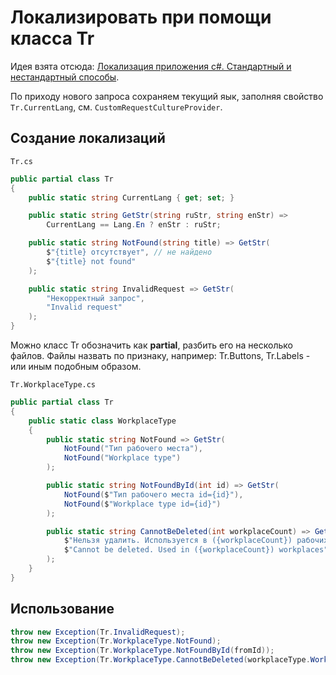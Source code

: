 # Локализировать при помощи класса Tr

Идея взята отсюда: [Локализация приложения c#. Стандартный и нестандартный способы](https://www.youtube.com/watch?v=8_0KnhO6mcM).

По приходу нового запроса сохраняем текущий яык, заполняя свойство `Tr.CurrentLang`, см. `CustomRequestCultureProvider`.

## Создание локализаций

`Tr.cs`

```csharp
public partial class Tr
{
    public static string CurrentLang { get; set; }

    public static string GetStr(string ruStr, string enStr) =>
        CurrentLang == Lang.En ? enStr : ruStr;

    public static string NotFound(string title) => GetStr(
        $"{title} отсутствует", // не найдено
        $"{title} not found"
    );

    public static string InvalidRequest => GetStr(
        "Некорректный запрос",
        "Invalid request"
    );
}
```

Можно класс Tr обозначить как **partial**, разбить его на несколько файлов. Файлы назвать по признаку, например: Tr.Buttons, Tr.Labels - или иным подобным образом.

`Tr.WorkplaceType.cs`

```csharp
public partial class Tr
{
    public static class WorkplaceType
    {
        public static string NotFound => GetStr(
            NotFound("Тип рабочего места"),
            NotFound("Workplace type")
        );

        public static string NotFoundById(int id) => GetStr(
            NotFound($"Тип рабочего места id={id}"),
            NotFound($"Workplace type id={id}")
        );

        public static string CannotBeDeleted(int workplaceCount) => GetStr(
            $"Нельзя удалить. Используется в ({workplaceCount}) рабочих мест",
            $"Cannot be deleted. Used in ({workplaceCount}) workplaces"
        );
    }
}
```

## Использование

```csharp
throw new Exception(Tr.InvalidRequest);
throw new Exception(Tr.WorkplaceType.NotFound);
throw new Exception(Tr.WorkplaceType.NotFoundById(fromId));
throw new Exception(Tr.WorkplaceType.CannotBeDeleted(workplaceType.Workplaces.Count));
```
